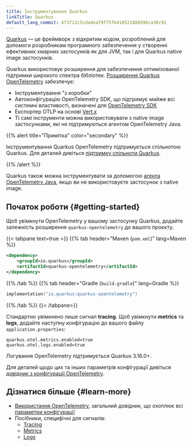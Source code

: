 ```yaml
---
title: Інструментування Quarkus
linkTitle: Quarkus
default_lang_commit: 6f3712c5cda4ea79f75fb410521880396ca30c91
---
```


[Quarkus](https://quarkus.io/) — це фреймворк з відкритим кодом, розроблений для допомоги розробникам програмного забезпечення у створенні ефективних хмарних застосунків як для JVM, так і для Quarkus native image застосунків.

Quarkus використовує розширення для забезпечення оптимізованої підтримки широкого спектра бібліотек. [Розширення Quarkus OpenTelemetry](https://quarkus.io/guides/opentelemetry) забезпечує:

- Інструментування "з коробки"
- Автоконфігурацію OpenTelemetry SDK, що підтримує майже всі системні властивості, визначені для [OpenTelemetry SDK](/docs/languages/java/configuration/)
- Експортер OTLP на основі [Vert.x](https://vertx.io/)
- Ті самі інструменти можна використовувати з native image застосунками, які не підтримуються агентом OpenTelemetry Java.

{{% alert title="Примітка" color="secondary" %}}

Інструментування Quarkus OpenTelemetry підтримується спільнотою Quarkus. Для деталей дивіться [підтримку спільноти Quarkus](https://quarkus.io/support/).

{{% /alert %}}

Quarkus також можна інструментувати за допомогою [агента OpenTelemetry Java](../agent/), якщо ви не використовуєте застосунок з native image.

## Початок роботи {#getting-started}

Щоб увімкнути OpenTelemetry у вашому застосунку Quarkus, додайте залежність розширення `quarkus-opentelemetry` до вашого проєкту.

{{< tabpane text=true >}} {{% tab header="Maven (`pom.xml`)" lang=Maven %}}

```xml
<dependency>
    <groupId>io.quarkus</groupId>
    <artifactId>quarkus-opentelemetry</artifactId>
</dependency>
```

{{% /tab %}} {{% tab header="Gradle (`build.gradle`)" lang=Gradle %}}

```kotlin
implementation("io.quarkus:quarkus-opentelemetry")
```

{{% /tab %}} {{< /tabpane>}}

Стандартно увімкнено лише сигнал **tracing**. Щоб увімкнути **metrics** та **logs**, додайте наступну конфігурацію до вашого файлу `application.properties`:

```properties
quarkus.otel.metrics.enabled=true
quarkus.otel.logs.enabled=true
```

Логування OpenTelemetry підтримується Quarkus 3.16.0+.

Для деталей щодо цих та інших параметрів конфігурації дивіться [довідник з конфігурації OpenTelemetry](https://quarkus.io/guides/opentelemetry#configuration-reference).

## Дізнатися більше {#learn-more}

- [Використання OpenTelemetry](https://quarkus.io/guides/opentelemetry), загальний довідник, що охоплює всі [параметри конфігурації](https://quarkus.io/guides/opentelemetry#configuration-reference)
- Посібники, специфічні для сигналів:
  - [Tracing](https://quarkus.io/guides/opentelemetry-tracing)
  - [Metrics](https://quarkus.io/guides/opentelemetry-metrics)
  - [Logs](https://quarkus.io/guides/opentelemetry-logging)
